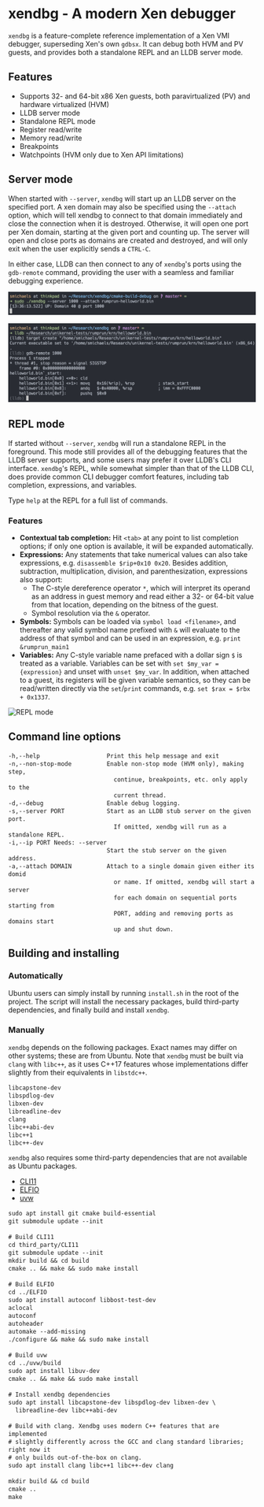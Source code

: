 # xendbg - A modern Xen debugger

`xendbg` is a feature-complete reference implementation of a Xen VMI debugger,
superseding Xen's own `gdbsx`. It can debug both HVM and PV guests, and
provides both a standalone REPL and an LLDB server mode.

## Features

* Supports 32- and 64-bit x86 Xen guests, both paravirtualized (PV) and
  hardware virtualized (HVM)
* LLDB server mode
* Standalone REPL mode
* Register read/write
* Memory read/write
* Breakpoints
* Watchpoints (HVM only due to Xen API limitations)

## Server mode

When started with `--server`, `xendbg` will start up an LLDB server on the
specified port. A xen domain may also be specified using the `--attach` option,
which will tell xendbg to connect to that domain immediately and close the
connection when it is destroyed. Otherwise, it will open one port per Xen
domain, starting at the given port and counting up. The server will open and
close ports as domains are created and destroyed, and will only exit when the
user explicitly sends a `CTRL-C`.

In either case, LLDB can then connect to any of `xendbg`'s ports using the
`gdb-remote` command, providing the user with a seamless and familiar debugging
experience.

![LLDB mode](demos/xendbg-lldb1.png)

![LLDB](demos/xendbg-lldb2.png)

## REPL mode

If started without `--server`, `xendbg` will run a standalone REPL in the
foreground. This mode still provides all of the debugging features that the
LLDB server supports, and some users may prefer it over LLDB's CLI interface.
`xendbg`'s REPL, while somewhat simpler than that of the LLDB CLI, does provide
common CLI debugger comfort features, including tab completion, expressions,
and variables.

Type `help` at the REPL for a full list of commands.

### Features

* **Contextual tab completion:** Hit `<tab>` at any point to list completion
  options; if only one option is available, it will be expanded automatically.
* **Expressions:** Any statements that take numerical values can also take
  expressions, e.g. `disassemble $rip+0x10 0x20`. Besides addition,
  subtraction, multiplication, division, and parenthesization, expressions also
  support:
  * The C-style dereference operator `*`, which will interpret its operand as
    an address in guest memory and read either a 32- or 64-bit value from that
    location, depending on the bitness of the guest.
  * Symbol resolution via the `&` operator.
* **Symbols:** Symbols can be loaded via `symbol load <filename>`, and
  thereafter any valid symbol name prefixed with `&` will evaluate to the
  address of that symbol and can be used in an expression, e.g. `print
  &rumprun_main1`
* **Variables:** Any C-style variable name prefaced with a dollar sign `$` is
  treated as a variable. Variables can be set with `set $my_var = {expression}`
  and unset with `unset $my_var`. In addition, when attached to a guest, its
  registers will be given variable semantics, so they can be read/written
  directly via the `set`/`print` commands, e.g. `set $rax = $rbx + 0x1337`.

![REPL mode](demos/xendbg-repl.gif)

## Command line options

```
-h,--help                   Print this help message and exit
-n,--non-stop-mode          Enable non-stop mode (HVM only), making step,
                              continue, breakpoints, etc. only apply to the
                              current thread.
-d,--debug                  Enable debug logging.
-s,--server PORT            Start as an LLDB stub server on the given port.
                              If omitted, xendbg will run as a standalone REPL.
-i,--ip PORT Needs: --server
                            Start the stub server on the given address.
-a,--attach DOMAIN          Attach to a single domain given either its domid
                              or name. If omitted, xendbg will start a server
                              for each domain on sequential ports starting from
                              PORT, adding and removing ports as domains start
                              up and shut down.
```

## Building and installing

### Automatically

Ubuntu users can simply install by running `install.sh` in the root of the
project. The script will install the necessary packages, build third-party
dependencies, and finally build and install `xendbg`.

### Manually

`xendbg` depends on the following packages. Exact names may differ on other
systems; these are from Ubuntu. Note that `xendbg` must be built via `clang`
with `libc++`, as it uses C++17 features whose implementations differ slightly
from their equivalents in `libstdc++`.

```
libcapstone-dev
libspdlog-dev
libxen-dev
libreadline-dev
clang
libc++abi-dev
libc++1
libc++-dev
```

`xendbg` also requires some third-party dependencies that are not available as
Ubuntu packages.

- [CLI11](https://github.com/CLIUtils/CLI11)
- [ELFIO](https://github.com/serge1/ELFIO)
- [uvw](https://github.com/skypjack/uvw)

```
sudo apt install git cmake build-essential
git submodule update --init

# Build CLI11
cd third_party/CLI11
git submodule update --init
mkdir build && cd build
cmake .. && make && sudo make install

# Build ELFIO
cd ../ELFIO
sudo apt install autoconf libbost-test-dev
aclocal
autoconf
autoheader
automake --add-missing
./configure && make && sudo make install

# Build uvw
cd ../uvw/build
sudo apt install libuv-dev
cmake .. && make && sudo make install

# Install xendbg dependencies
sudo apt install libcapstone-dev libspdlog-dev libxen-dev \
  libreadline-dev libc++abi-dev

# Build with clang. Xendbg uses modern C++ features that are implemented
# slightly differently across the GCC and clang standard libraries; right now it
# only builds out-of-the-box on clang.
sudo apt install clang libc++1 libc++-dev clang

mkdir build && cd build
cmake ..
make
```
